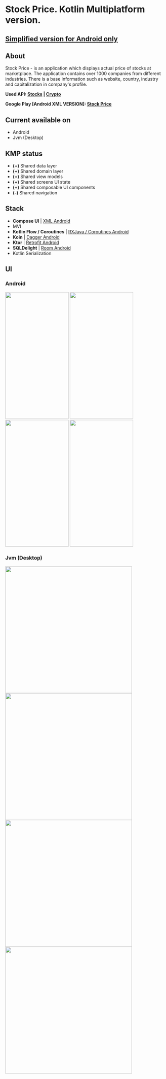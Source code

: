 # Stock Price. Kotlin Multiplatform version. 
## [Simplified version for Android only](https://github.com/NichitaFerelin/Stock_Price/tree/simplified_for_android_only)

## About
Stock Price - is an application which displays actual price of stocks at marketplace. The application contains over 1000 companies from different industries. There is a base information such as website, country, industry and capitalization in company's profile.

**Used API: [Stocks](https://finnhub.io/) | [Crypto](https://nomics.com/docs/)**

**Google Play [Android XML VERSION]: [Stock Price](https://play.google.com/store/apps/details?id=com.ferelin.stockprice)**

## Current available on
- Android
- Jvm (Desktop)

## KMP status
- **(+)** Shared data layer 
- **(+)** Shared domain layer 
- **(+)** Shared view models 
- **(+)** Shared screens UI state 
- **(+)** Shared composable UI components 
- **(-)** Shared navigation 


## Stack
- **Compose UI** | [XML Android](https://github.com/NichitaFerelin/Android_Stock_Price/tree/xml)
- MVI
- **Kotlin Flow / Coroutines** | [RXJava / Coroutines Android](https://github.com/NichitaFerelin/Android_Stock_Price/tree/rx_java_as_data_stream_instead_of_kotlin_flow)
- **Koin** | [Dagger Android](https://github.com/NichitaFerelin/Android_Stock_Price/tree/retrofit_dagger2_room)
- **Ktor** | [Retrofit Android](https://github.com/NichitaFerelin/Android_Stock_Price/tree/retrofit_dagger2_room)
- **SQLDelight** | [Room Android](https://github.com/NichitaFerelin/Android_Stock_Price/tree/retrofit_dagger2_room)
- Kotlin Serialization

## UI
### Android
<p float="middle">
  <img src="https://github.com/NichitaFerelin/Stock_Price/blob/master/dev-preview/android_1.jpg" height="400" width = "200"/>
  <img src="https://github.com/NichitaFerelin/Stock_Price/blob/master/dev-preview/android_2.jpg" height="400" width = "200"/>
  <img src="https://github.com/NichitaFerelin/Stock_Price/blob/master/dev-preview/android_3.jpg" height="400" width = "200"/>
  <img src="https://github.com/NichitaFerelin/Stock_Price/blob/master/dev-preview/android_4.jpg" height="400" width = "200"/>
 </p>

### Jvm (Desktop)
<p float="middle">
  <img src="https://github.com/NichitaFerelin/Stock_Price/blob/master/dev-preview/desktop_1.png" height="400"/>
  <img src="https://github.com/NichitaFerelin/Stock_Price/blob/master/dev-preview/desktop_2.png" height="400"/>
  <img src="https://github.com/NichitaFerelin/Stock_Price/blob/master/dev-preview/desktop_3.png" height="400"/>
  <img src="https://github.com/NichitaFerelin/Stock_Price/blob/master/dev-preview/desktop_4.png" height="400"/>
 </p>
